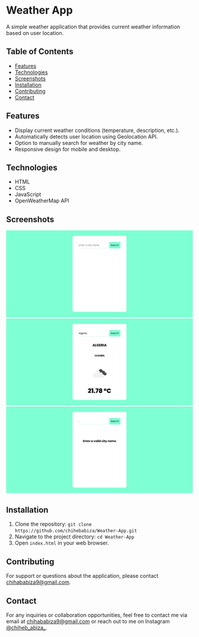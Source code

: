 <h1>Weather App</h1>

<p>A simple weather application that provides current weather information based on user location.</p>

<h2>Table of Contents</h2>
<ul>
    <li><a href="#features">Features</a></li>
    <li><a href="#technologies">Technologies</a></li>
    <li><a href="#screenshots">Screenshots</a></li>
    <li><a href="#installation">Installation</a></li>
    <li><a href="#contributing">Contributing</a></li>
    <li><a href="#contact">Contact</a></li>
</ul>

<h2 id="features">Features</h2>
<ul>
    <li>Display current weather conditions (temperature, description, etc.).</li>
    <li>Automatically detects user location using Geolocation API.</li>
    <li>Option to manually search for weather by city name.</li>
    <li>Responsive design for mobile and desktop.</li>
</ul>

<h2 id="technologies">Technologies</h2>
<ul>
    <li>HTML</li>
    <li>CSS</li>
    <li>JavaScript</li>
    <li>OpenWeatherMap API</li>
</ul>

<h2 id="screenshots">Screenshots</h2>
<img src="assets/2.jpeg">
<img src="assets/3.jpeg">
<img src="assets/1.jpeg">

<h2 id="installation">Installation</h2>
<ol>
    <li>Clone the repository: <code>git clone https://github.com/chihebabiza/Weather-App.git</code></li>
    <li>Navigate to the project directory: <code>cd Weather-App</code></li>
    <li>Open <code>index.html</code> in your web browser.</li>
</ol>

<h2 id="contributing">Contributing</h2>
<p>For support or questions about the application, please contact <a href="mailto:chihababiza9@gmail.com">chihababiza9@gmail.com</a>.</p>

<h2 id="contact">Contact</h2>
<p>For any inquiries or collaboration opportunities, feel free to contact me via email at <a href="mailto:chihababiza9@gmail.com">chihababiza9@gmail.com</a> or reach out to me on Instagram <a href="https://www.instagram.com/chiheb_abiza_/">@chiheb_abiza_</a>.</p>

